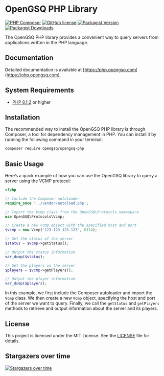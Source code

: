 # OpenGSQ PHP Library

[![PHP Composer](https://github.com/opengsq/opengsq-php/actions/workflows/php.yml/badge.svg)](https://github.com/opengsq/opengsq-php/actions/workflows/php.yml)
[![GitHub license](https://img.shields.io/github/license/opengsq/opengsq-php)](https://github.com/opengsq/opengsq-php/blob/main/LICENSE)
[![Packagist Version](https://img.shields.io/packagist/v/opengsq/opengsq-php.svg)](https://packagist.org/packages/opengsq/opengsq-php)
[![Packagist Downloads](https://img.shields.io/packagist/dt/opengsq/opengsq-php.svg)](https://packagist.org/packages/opengsq/opengsq-php)

The OpenGSQ PHP library provides a convenient way to query servers from applications written in the PHP language.

## Documentation

Detailed documentation is available at [https://php.opengsq.com](https://php.opengsq.com).

## System Requirements

- [PHP 8.1.2](https://www.php.net) or higher

## Installation

The recommended way to install the OpenGSQ PHP library is through Composer, a tool for dependency management in PHP. You can install it by running the following command in your terminal:

```sh
composer require opengsq/opengsq-php
```

## Basic Usage

Here’s a quick example of how you can use the OpenGSQ library to query a server using the VCMP protocol:

```php
<?php

// Include the Composer autoloader
require_once '../vendor/autoload.php';

// Import the Vcmp class from the OpenGSQ\Protocols namespace
use OpenGSQ\Protocols\Vcmp;

// Create a new Vcmp object with the specified host and port
$vcmp = new Vcmp('123.123.123.123', 8114);

// Get the status of the server
$status = $vcmp->getStatus();

// Output the status information
var_dump($status);

// Get the players on the server
$players = $vcmp->getPlayers();

// Output the player information
var_dump($players);
```

In this example, we first include the Composer autoloader and import the `Vcmp` class. We then create a new `Vcmp` object, specifying the host and port of the server we want to query. Finally, we call the `getStatus` and `getPlayers` methods to retrieve and output information about the server and its players.

## License

This project is licensed under the MIT License. See the [LICENSE](https://github.com/opengsq/opengsq-php/blob/main/LICENSE) file for details.

## Stargazers over time

[![Stargazers over time](https://starchart.cc/opengsq/opengsq-php.svg?variant=adaptive)](https://starchart.cc/opengsq/opengsq-php)
